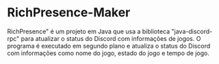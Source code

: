 # RichPresence-Maker
RichPresence" é um projeto em Java que usa a biblioteca "java-discord-rpc" para atualizar o status do Discord com informações de jogos. O programa é executado em segundo plano e atualiza o status do Discord com informações como nome do jogo, estado do jogo e tempo de jogo.
